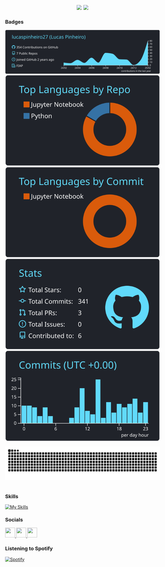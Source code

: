 <h1 align="center">
  <img src="https://readme-typing-svg.herokuapp.com/?font=Press+Start+2P&size=35&center=true&vCenter=true&width=700&height=40&duration=4000&lines=When+the+light+shine;I+go+python&color=00ffff" align="center">
  <img align="center" src="https://media.giphy.com/media/txnXmljUiXibLKQxzZ/giphy.gif" height="125px" />
</h1>

### Badges
[![](https://raw.githubusercontent.com/lucaspinheiro27/lucaspinheiro27/master/profile-summary-card-output/react/0-profile-details.svg)](https://github.com/vn7n24fzkq/github-profile-summary-cards)
[![](https://raw.githubusercontent.com/lucaspinheiro27/lucaspinheiro27/master/profile-summary-card-output/react/1-repos-per-language.svg)](https://github.com/vn7n24fzkq/github-profile-summary-cards) [![](https://raw.githubusercontent.com/lucaspinheiro27/lucaspinheiro27/master/profile-summary-card-output/react/2-most-commit-language.svg)](https://github.com/vn7n24fzkq/github-profile-summary-cards)
[![](https://raw.githubusercontent.com/lucaspinheiro27/lucaspinheiro27/master/profile-summary-card-output/react/3-stats.svg)](https://github.com/vn7n24fzkq/github-profile-summary-cards) [![](https://raw.githubusercontent.com/lucaspinheiro27/lucaspinheiro27/master/profile-summary-card-output/react/4-productive-time.svg)](https://github.com/vn7n24fzkq/github-profile-summary-cards)

<picture>
  <source media="(prefers-color-scheme: dark)" srcset="https://raw.githubusercontent.com/lucaspinheiro27/lucaspinheiro27/output/github-contribution-grid-snake-dark.svg">
  <source media="(prefers-color-scheme: light)" srcset="https://raw.githubusercontent.com/lucaspinheiro27/lucaspinheiro27/output/github-contribution-grid-snake.svg">
  <img alt="github contribution grid snake animation" src="https://raw.githubusercontent.com/lucaspinheiro27/lucaspinheiro27/output/github-contribution-grid-snake.svg">
</picture>
<br><br>

### Skills
[![My Skills](https://skillicons.dev/icons?i=docker,git,sqlite,mysql,mongodb,gcp,linux,powershell,py,pycharm,sklearn,bash,azure,bsd,debian,figma,gitlab,latex,stackoverflow,ubuntu,vim&perline=6&theme=light)](https://skillicons.dev)

### Socials                 
  <p align="left"> <a href="https://www.github.com/lucaspinheiro27" target="_blank" rel="noreferrer"> <picture> <source media="(prefers-color-scheme: dark)" srcset="https://raw.githubusercontent.com/danielcranney/readme-generator/main/public/icons/socials/github-dark.svg" /> <source media="(prefers-color-scheme: light)" srcset="https://raw.githubusercontent.com/danielcranney/readme-generator/main/public/icons/socials/github.svg" /> <img src="https://raw.githubusercontent.com/danielcranney/readme-generator/main/public/icons/socials/github.svg" width="32" height="32" /> </picture> </a> <a href="https://www.linkedin.com/in/lucas-pinheiro27" target="_blank" rel="noreferrer"> <picture> <source media="(prefers-color-scheme: dark)" srcset="https://raw.githubusercontent.com/danielcranney/readme-generator/main/public/icons/socials/linkedin-dark.svg" /> <source media="(prefers-color-scheme: light)" srcset="https://raw.githubusercontent.com/danielcranney/readme-generator/main/public/icons/socials/linkedin.svg" /> <img src="https://raw.githubusercontent.com/danielcranney/readme-generator/main/public/icons/socials/linkedin.svg" width="32" height="32" /> </picture> </a> <a href="http://www.medium.com/@lucaspinheiro27" target="_blank" rel="noreferrer"> <picture> <source media="(prefers-color-scheme: dark)" srcset="https://raw.githubusercontent.com/danielcranney/readme-generator/main/public/icons/socials/medium-dark.svg" /> <source media="(prefers-color-scheme: light)" srcset="https://raw.githubusercontent.com/danielcranney/readme-generator/main/public/icons/socials/medium.svg" /> <img src="https://raw.githubusercontent.com/danielcranney/readme-generator/main/public/icons/socials/medium.svg" width="32" height="32" /> </picture> </a></p>

### Listening to Spotify
[![Spotify](https://novatorem-henna-three.vercel.app/api/spotify)](https://open.spotify.com/user/Lusz)
